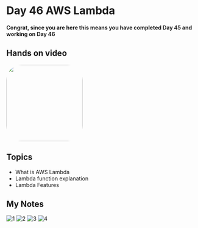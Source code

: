 # Day 46 AWS Lambda

**Congrat, since you are here this means you have completed Day 45 and working on Day 46**

## Hands on video
<a href="https://youtu.be/03QcaDmzL_o">
<img src="https://i3.ytimg.com/vi/03QcaDmzL_o/hqdefault.jpg" align="center" width="200" style="border-radius:40px" />
</a>

## Topics
  - What is AWS Lambda
  - Lambda function explanation
  - Lambda Features

## My Notes
  ![1](https://user-images.githubusercontent.com/41295276/125901929-99b0475c-7a8e-40c3-a62a-ae76f54958ea.jpeg)
  ![2](https://user-images.githubusercontent.com/41295276/125901941-e8bd02e1-3524-46e0-bb82-e70b0d7dbd9b.jpeg)
  ![3](https://user-images.githubusercontent.com/41295276/125901942-f08332aa-23b5-4940-8d4d-e7724c2a372c.jpeg)
  ![4](https://user-images.githubusercontent.com/41295276/125901946-a8ecf87c-3bca-4c25-8e3f-40f4aa0b1f51.jpeg)

